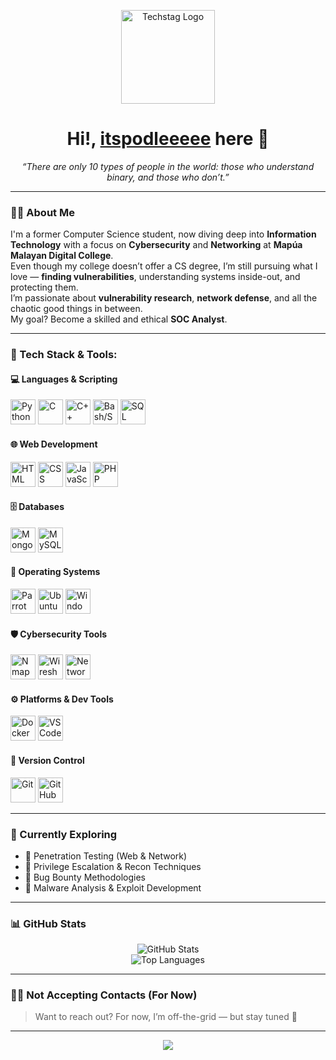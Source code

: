 <p align="center">
  <img src="https://cdn-icons-png.flaticon.com/128/3975/3975090.png" alt="Techstag Logo" width="150" />
</p>

<h1 align="center">Hi!, <a href="https://github.com/itspodleeeee" target="_blank">itspodleeeee</a> here 👋</h1>

<p align="center">
  <em>“There are only 10 types of people in the world: those who understand binary, and those who don’t.”</em>
</p>

---

### 👨‍💻 About Me

I'm a former Computer Science student, now diving deep into **Information Technology** with a focus on **Cybersecurity** and **Networking** at **Mapúa Malayan Digital College**.  
Even though my college doesn’t offer a CS degree, I’m still pursuing what I love — **finding vulnerabilities**, understanding systems inside-out, and protecting them.  
I’m passionate about **vulnerability research**, **network defense**, and all the chaotic good things in between.  
My goal? Become a skilled and ethical **SOC Analyst**.

---

### 🧰 Tech Stack & Tools:

#### 💻 Languages & Scripting
<p align="left">
  <img src="https://icon.icepanel.io/Technology/svg/Python.svg" alt="Python" width="40" height="40" />
  <img src="https://icon.icepanel.io/Technology/svg/C.svg" alt="C" width="40" height="40" />
  <img src="https://icon.icepanel.io/Technology/svg/C%2B%2B-%28CPlusPlus%29.svg" alt="C++" width="40" height="40" />
  <img src="https://icon.icepanel.io/Technology/svg/Bash.svg" alt="Bash/Shell" width="40" height="40" />
  <img src="https://img.icons8.com/?size=96&id=J6KcaRLsTgpZ&format=png" alt="SQL" width="40" height="40" />
</p>

#### 🌐 Web Development
<p align="left">
  <img src="https://icon.icepanel.io/Technology/svg/HTML5.svg" alt="HTML" width="40" height="40" />
  <img src="https://icon.icepanel.io/Technology/svg/CSS3.svg" alt="CSS" width="40" height="40" />
  <img src="https://icon.icepanel.io/Technology/svg/JavaScript.svg" alt="JavaScript" width="40" height="40" />
  <img src="https://icon.icepanel.io/Technology/svg/PHP.svg" alt="PHP" width="40" height="40" />
</p>

#### 🗄️ Databases
<p align="left">
  <img src="https://icon.icepanel.io/Technology/svg/MongoDB.svg" alt="MongoDB" width="40" height="40" />
  <img src="https://icon.icepanel.io/Technology/svg/MySQL.svg" alt="MySQL" width="40" height="40" />
</p>

#### 🐧 Operating Systems
<p align="left">
  <img src="https://img.icons8.com/?size=100&id=sA3Bx9WPvcNg&format=png&color=000000" alt="Parrot OS Linux" width="40" height="40" />
  <img src="https://icon.icepanel.io/Technology/svg/Ubuntu.svg" alt="Ubuntu" width="40" height="40" />
  <img src="https://img.icons8.com/?size=96&id=TuXN3JNUBGOT&format=png" alt="Windows" width="40" height="40" />
</p>

#### 🛡️ Cybersecurity Tools
<p align="left">
  <img src="https://img.icons8.com/?size=100&id=9b5wowKIlo9d&format=png&color=000000" alt="Nmap" width="40" height="40" />
  <img src="https://img.icons8.com/?size=100&id=v5aFhu6h1M57&format=png&color=000000" alt="Wireshark" width="40" height="40" />
  <img src="https://img.icons8.com/?size=100&id=6oFZ7BIVGUGH&format=png&color=000000" alt="Networking" width="40" height="40" />
</p>

#### ⚙️ Platforms & Dev Tools
<p align="left">
  <img src="https://icon.icepanel.io/Technology/svg/Docker.svg" alt="Docker" width="40" height="40" />
  <img src="https://code.visualstudio.com/assets/images/code-stable.png" alt="VSCode" width="40" height="40" />
</p>

#### 🔧 Version Control
<p align="left">
  <img src="https://img.icons8.com/?size=100&id=20906&format=png&color=000000" alt="Git" width="40" height="40" />
  <img src="https://icon.icepanel.io/Technology/svg/GitHub.svg" alt="GitHub" width="40" height="40" />
</p>

  
  
  
</p>

---

### 🔭 Currently Exploring

- 🔐 Penetration Testing (Web & Network)  
- 🧬 Privilege Escalation & Recon Techniques  
- 🐞 Bug Bounty Methodologies  
- 🧠 Malware Analysis & Exploit Development

---

### 📊 GitHub Stats

<p align="center">
  <img src="https://github-readme-stats.vercel.app/api?username=itspodleeeee&show_icons=true&hide_title=true&hide=issues&hide_border=true&theme=tokyonight" alt="GitHub Stats" />
  <br/>
  <img src="https://github-readme-stats.vercel.app/api/top-langs/?username=itspodleeeee&layout=compact&hide_border=true&theme=tokyonight&langs_count=6" alt="Top Languages" />
</p>

---

### 🙅‍♂️ Not Accepting Contacts (For Now)

> Want to reach out? For now, I’m off-the-grid — but stay tuned 👀

---

<p align="center">
  <img src="https://capsule-render.vercel.app/api?type=wave&color=0f0f0f&height=100&section=footer" />
</p>
